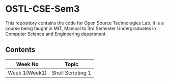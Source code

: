 # OSTL-CSE-Sem3

This repository contains the code for Open Source Technologies Lab. It is a course being taught in MIT, Manipal to 3rd Semester Undergraduates in Computer Science and Engineering department. 

## Contents
| Week No | Topic |
| --------|-------|
| Week 1(Week1)| Shell Scripting 1|
